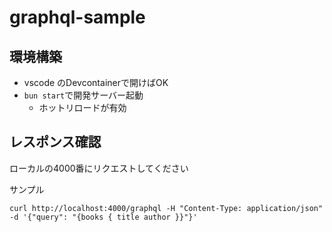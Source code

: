 # graphql-sample
## 環境構築

- vscode のDevcontainerで開けばOK
- `bun start`で開発サーバー起動
  - ホットリロードが有効

## レスポンス確認

ローカルの4000番にリクエストしてください


サンプル
```
curl http://localhost:4000/graphql -H "Content-Type: application/json" -d '{"query": "{books { title author }}"}'
```
